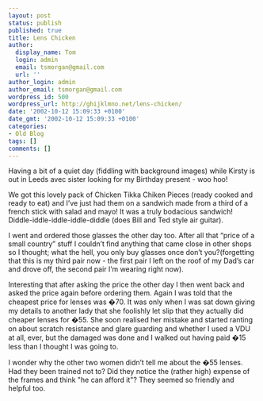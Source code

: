 ```yaml
---
layout: post
status: publish
published: true
title: Lens Chicken
author:
  display_name: Tom
  login: admin
  email: tsmorgan@gmail.com
  url: ''
author_login: admin
author_email: tsmorgan@gmail.com
wordpress_id: 500
wordpress_url: http://ghijklmno.net/lens-chicken/
date: '2002-10-12 15:09:33 +0100'
date_gmt: '2002-10-12 15:09:33 +0100'
categories:
- Old Blog
tags: []
comments: []
---
```

<p>Having a bit of a quiet day (fiddling with background images) while Kirsty is out in Leeds avec sister looking for my Birthday present - woo hoo!</p>

<p>We got this lovely pack of Chicken Tikka Chiken Pieces (ready cooked and ready to eat) and I&#8217;ve just had them on a sandwich made from a third of a french stick with salad and mayo! It was a truly bodacious sandwich! Diddle-iddle-iddle-iddle-diddle (does Bill and Ted style air guitar).</p>

<p>I went and ordered those glasses the other day too. After all that &#8220;price of a small country&#8221; stuff I couldn&#8217;t find anything that came close in other shops so I thought; what the hell, you only buy glasses once don&#8217;t you?(forgetting that this is my third pair now - the first pair I left on the roof of my Dad&#8217;s car and drove off, the second pair I&#8217;m wearing right now).</p>

<p>Interesting that after asking the price the other day I then went back and asked the price again before ordering them. Again I was told that the cheapest price for lenses was �70. It was only when I was sat down giving my details to another lady that she foolishly let slip that they actually did cheaper lenses for �55. She soon realised her mistake and started ranting on about scratch resistance and glare guarding and whether I used a VDU at all, ever, but the damaged was done and I walked out having paid �15 less than I thought I was going to.</p>

<p>I wonder why the other two women didn&#8217;t tell me about the �55 lenses. Had they been trained not to? Did they notice the (rather high) expense of the frames and think "he can afford it"? They seemed so friendly and helpful too.</p>

